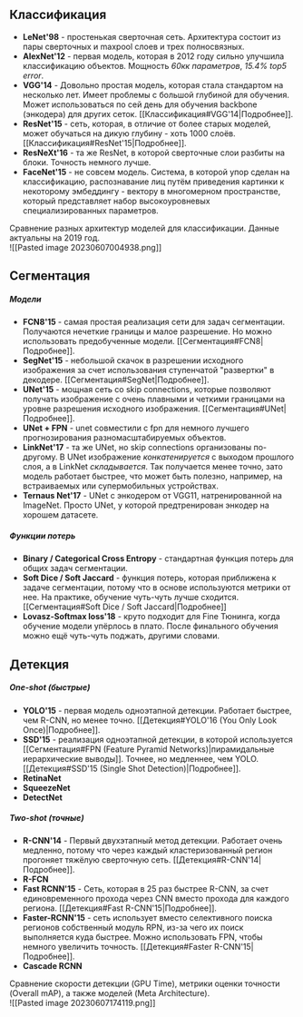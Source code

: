 ## Классификация  
- **LeNet'98** - простенькая сверточная сеть. Архитектура состоит из пары сверточных и maxpool слоев и трех полносвязных.  
- **AlexNet'12** -  первая модель, которая в 2012 году сильно улучшила классификацию объектов. Мощность *60кк параметров*, *15.4% top5 error*.  
- **VGG'14** - Довольно простая модель, которая стала стандартом на несколько лет. Имеет проблемы с большой глубиной для обучения. Может использоваться по сей день для обучения backbone (энкодера) для других сеток. [[Классификация#VGG'14|Подробнее]].  
- **ResNet'15** - сеть, которая, в отличие от более старых моделей, может обучаться на дикую глубину - хоть 1000 слоёв. [[Классификация#ResNet'15|Подробнее]].  
- **ResNeXt'16** - та же ResNet, в которой сверточные слои разбиты на блоки. Точность немного лучше.   
- **FaceNet'15** - не совсем модель. Система, в которой упор сделан на классификацию, распознавание лиц путём приведения картинки к некоторому эмбеддингу - вектору в многомерном пространстве, который представляет набор высокоуровневых специализированных параметров.  
  
Сравнение разных архитектур моделей для классификации. Данные актуальны на 2019 год.  
![[Pasted image 20230607004938.png]]  
  
## Сегментация   
##### Модели  
- **FCN8'15** - самая простая реализация сети для задач сегментации. Получаются нечеткие границы и малое разрешение. Но можно использовать предобученные модели. [[Сегментация#FCN8|Подробнее]].  
- **SegNet'15** - небольшой скачок в разрешении исходного изображения за счет использования ступенчатой "развертки" в декодере. [[Сегментация#SegNet|Подробнее]].  
- **UNet'15** - мощная сеть со skip connections, которые позволяют получать изображение с очень плавными и четкими границами на уровне разрешения исходного изображения. [[Сегментация#UNet|Подробнее]].  
- **UNet + FPN** - unet совместили с fpn для немного лучшего прогнозирования разномасштабируемых объектов.  
- **LinkNet'17** - та же UNet, но skip connections организованы по-другому. В UNet изображение *конкатенируется* с выходом прошлого слоя, а в LinkNet *складывается*. Так получается менее точно, зато модель работает быстрее, что может быть полезно, например, на встраиваемых или супермобильных устройствах.  
- **Ternaus Net'17** - UNet с энкодером от VGG11, натренированной на ImageNet. Просто UNet, у которой предтренирован энкодер на хорошем датасете.  
  
##### Функции потерь  
- **Binary / Categorical Cross Entropy** - стандартная функция потерь для общих задач сегментации.  
- **Soft Dice / Soft Jaccard** - функция потерь, которая приближена к задаче сегментации, потому что в основе используются метрики от нее. На практике, обучение чуть-чуть лучше сходится. [[Сегментация#Soft Dice / Soft Jaccard|Подробнее]]  
- **Lovasz-Softmax loss'18** - круто подходит для Fine Тюнинга, когда обучение модели упёрлось в плато. После финального обучения можно ещё чуть-чуть поджать, другими словами.  
  
## Детекция  
##### One-shot (быстрые)  
- **YOLO'15** - первая модель одноэтапной детекции. Работает быстрее, чем R-CNN, но менее точно. [[Детекция#YOLO'16 (You Only Look Once)|Подробнее]].   
- **SSD'15** - реализация одноэтапной детекции, в которой используется [[Сегментация#FPN (Feature Pyramid Networks)|пирамидальные иерархические выводы]]. Точнее, но медленнее, чем YOLO. [[Детекция#SSD'15 (Single Shot Detection)|Подробнее]].   
- **RetinaNet**  
- **SqueezeNet**  
- **DetectNet**  
  
##### Two-shot (точные)  
- **R-CNN'14** - Первый двухэтапный метод детекции. Работает очень медленно, потому что через каждый кластеризованный регион прогоняет тяжёлую сверточную сеть. [[Детекция#R-CNN'14|Подробнее]].  
- **R-FCN**    
- **Fast RCNN'15** - Сеть, которая в 25 раз быстрее R-CNN, за счет единовременного прохода через CNN вместо прохода для каждого региона. [[Детекция#Fast R-CNN'15|Подробнее]].  
- **Faster-RCNN'15** - сеть использует вместо селективного поиска регионов собственный модуль RPN, из-за чего их поиск выполняется куда быстрее. Можно использовать FPN, чтобы немного увеличить точность. [[Детекция#Faster R-CNN'15|Подробнее]].  
- **Cascade RCNN**  
  
Сравнение скорости детекции (GPU Time), метрики оценки точности (Overall mAP), а также моделей (Meta Architecture).   
![[Pasted image 20230607174119.png]]